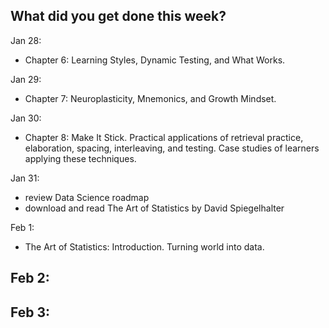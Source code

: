 **What did you get done this week?**
-

Jan 28:
- Chapter 6: Learning Styles, Dynamic Testing, and What Works.

Jan 29:
- Chapter 7: Neuroplasticity, Mnemonics, and Growth Mindset.

Jan 30: 
- Chapter 8: Make It Stick. Practical applications of retrieval practice, elaboration, spacing, interleaving, and testing. Case studies of learners applying these techniques.

Jan 31:
- review Data Science roadmap
- download and read The Art of Statistics by David Spiegelhalter

Feb 1:
- The Art of Statistics: Introduction. Turning world into data.

Feb 2:
- 

Feb 3:
- 
